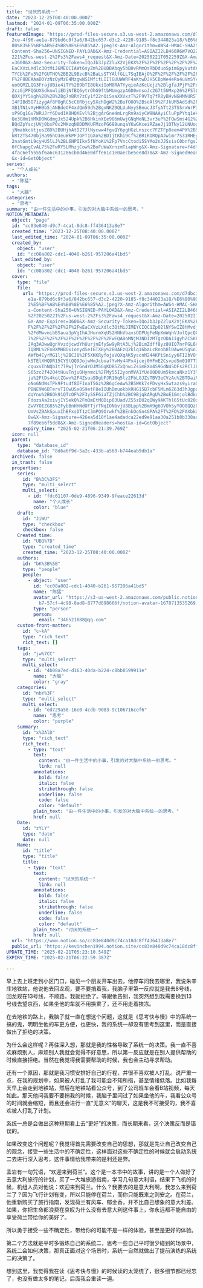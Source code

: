 ```yaml
---
title: "讨厌的系统一"
date: "2023-12-25T08:40:00.000Z"
lastmod: "2024-01-09T06:35:00.000Z"
draft: false
featuredImage: "https://prod-files-secure.s3.us-west-2.amazonaws.com/d7dbc101-8\
  2ce-4f96-ae1a-879bd6c9f3a6/842bc657-d3c2-4220-9185-f8c344023a18/%E6%80%9D%E8%\
  80%83%E5%BF%AB%E4%B8%8E%E6%85%A2.jpeg?X-Amz-Algorithm=AWS4-HMAC-SHA256&X-Amz-\
  Content-Sha256=UNSIGNED-PAYLOAD&X-Amz-Credential=ASIAZI2LB466R6W7VO2Z%2F20250\
  221%2Fus-west-2%2Fs3%2Faws4_request&X-Amz-Date=20250221T052259Z&X-Amz-Expires\
  =3600&X-Amz-Security-Token=IQoJb3JpZ2luX2VjEKX%2F%2F%2F%2F%2F%2F%2F%2F%2F%2Fw\
  EaCXVzLXdlc3QtMiJGMEQCIAWt6syZm%2BUBBAbqy5bB0vRMmQsRbDduoSpimGpyVutdAiAbqT6Wx\
  TYCb%2Fv3%2FGUTHO%2BB2L9BzcB%2BaLsSTYAlfGLL7SqIBAjO%2F%2F%2F%2F%2F%2F%2F%2F%2\
  F%2F8BEAAaDDYzNzQyMzE4MzgwNSIMfitLIIlGUUWWRF4aKtwDJH5CBpWe4eRu4uVmSYvPfJwu8Ra\
  uo0QMZLQG3FrajUBie4iTY%2B9bTI8UkxiIoM8RATYyqieAzKcUejz%2BlgfaJPjP%2FeTTlt%2Bp\
  2czGjPFQGUXSdknwliEDjNfBQ6ytrOhG9ftbMUmgzpA6D0wnsoJc2G7t5UMxp26%2FSlLjdE0aO7n\
  QDXjYY5Vgh%2B%2B%2Bg7nBRY7zCy1f22nQiSsaXXVxzT%2F9VTq7fR8yBHvNGHMNUR5TGjPGr7QF\
  I4FIBd5O7izygAf8POgRC5cC6Rbjcy5XchDgW2%2BufOOO%2BseAl9%2FJkUM5AdSd%2F8WYqpLdb\
  XB1TN1vXyHH9b5jANBdeOF4xdQm59d%2BgxNKZ9QLUuNyySBeucJ3fyATt23TSSrxWrP384tL4kTl\
  xP9Og1Gv7WRUJrf6Dud1K8HQKEvl%2BjgArGne4mLrgRn9aiyCW9NAAyiCluPpPYtq1eVuCokAh1Z\
  Qe3GHm1YMkD0WGdmgJx524Upk%2B6HkinXEe986mUwjGNqMeNL3vr3uP%2FQwSms4G2%2BzZk11%2\
  BQdZpYscjUVj0bxP0c2MKzqN8DDMKUFMzoPG688unqaYKwGKceiRZaeJj1OTNy12UNUogCubnxFT9\
  jNmabkcVtjusZ8D%2BUHjhAtD27JlNycww4fgvQY6pgHGzLnszcc7FZTFp8eem4PX%2BSPeqX8x46\
  kRtZTS470bjRa95hO3euWkPFJOFT1GXo%2BDIjtKhi9Cf%2BR1KORQpAJwimr7S31RHEyChz1VsYD\
  2natGmtL9cyHU5lLJ%2BL6NPIIkv5fNYoKi%2Fp7VncCtodi5SYMo2nJJSsisC0bnfgs2Rqjmxxmh\
  0fCNapgCvAL75%2FwRY5LMhzjCow%2BoFuWaXrnzmTiapWng&X-Amz-Signature=f4dfd3df15df\
  4fac6ef5555f6a6c631286cb8d46e0dffe61c1e0aecbe5ee8d78&X-Amz-SignedHeaders=host\
  &x-id=GetObject"
series:
  - "个人成长"
authors:
  - "陈猛"
tags:
  - "大脑"
categories:
  - "思考"
summary: "由一件生活中的小事，引发的对大脑中系统一的思考。"
NOTION_METADATA:
  object: "page"
  id: "cc83e840-d9c7-4ca1-8dc8-ff436413a8e7"
  created_time: "2023-12-25T08:40:00.000Z"
  last_edited_time: "2024-01-09T06:35:00.000Z"
  created_by:
    object: "user"
    id: "cc08a802-cdc1-4040-b261-957206a41bd5"
  last_edited_by:
    object: "user"
    id: "cc08a802-cdc1-4040-b261-957206a41bd5"
  cover:
    type: "file"
    file:
      url: "https://prod-files-secure.s3.us-west-2.amazonaws.com/d7dbc101-82ce-4f96-a\
        e1a-879bd6c9f3a6/842bc657-d3c2-4220-9185-f8c344023a18/%E6%80%9D%E8%80%8\
        3%E5%BF%AB%E4%B8%8E%E6%85%A2.jpeg?X-Amz-Algorithm=AWS4-HMAC-SHA256&X-Am\
        z-Content-Sha256=UNSIGNED-PAYLOAD&X-Amz-Credential=ASIAZI2LB466W3KZEAOO\
        %2F20250221%2Fus-west-2%2Fs3%2Faws4_request&X-Amz-Date=20250221T052139Z\
        &X-Amz-Expires=3600&X-Amz-Security-Token=IQoJb3JpZ2luX2VjEKX%2F%2F%2F%2\
        F%2F%2F%2F%2F%2F%2FwEaCXVzLXdlc3QtMiJIMEYCIQC1Zp02lNYSwIZ8hMvdj50mxMDjl\
        %2FdMwvmibBSaua3pVgIhAJHurmXqU52HNhVbaxsODPUgFeNpXmWqhVJolQpcQXanKogECM\
        7%2F%2F%2F%2F%2F%2F%2F%2F%2F%2FwEQABoMNjM3NDIzMTgzODA1IgyhZCSKFVjHzpKE3\
        JAq3AOwwQgnVvzdjcwdYhUurjnEfySw9yRtA3Lj%2BimZdff8yz8UIQ7nrPGL6XiGiMc6Yl\
        IQBML%2FnBXMHBOxionydSeIGTXBy%2B0AEzQ2klq16baLcRnob8l0AweU5gSn7rnWtfreq\
        AWfb4CyrMG1lj%2BCJ8%2F5XKKRyfojaVQXqAK5yscnM244KPiSniyy6FI2bVOf7iPip165\
        kSTElXHQDR15CYStQQ9JojwWmJcboafYvHy44Px4jcej0HFmE2CsvpdSm0107T3Psj7%2Bw\
        cquxvIhNQbIt7lRwjTrGn4YDJM5GgKDB5ZxQnwiZsimEXV459GdN4SDFs2RClJbE%2FNZJf\
        S65zc2f42O4tHuvTnjuOHynmcL%2FMy55I2yonMVA1YUe80D0Um5kmcaNkz1Y3ltfGyjroY\
        ja%2FtDs4kqtZGwv%2F4ZsuaSDgbFJR16q5lz2FbLGJZsTBV3eCVzAu%2BTDaiR1r8Cix7d\
        oNo6NdWsTPk9Ftu4f8IFInaT5Gz%2B6gCeAw%2B5WKk7sPDvyHx5wtazs9yiraQYfNLd5ac\
        PBNE9W6BTervTIOwUSx0S9etF8eIIUhDmuokbkRHG15B7cbF5MLm6Z63d3hJgpxzXx4Dngg\
        dqYnu%2B6Ok91QTcOF%2F3ySSF6iaTZjChh%2BC9BjqkARgU%2BoE1GmjolBdkv1vaQCz%2\
        FdozsAa2xivjIY5ekQ%2FmQmEtMQDip03UadVZ55zDU2qIWy9AKThl65tUc020ob%2B4jeV\
        ZwVYOIZG85%2FybBnHHNdOFTjrTNqIONbvjU8BLpp%2BmX9g6OVOhSyYOO8QQz0Wllvi2mA\
        UmVsZ9AkSpuxIhBFxsDT1zC3mPQ9Orwkf%2BEnkOoSn4GPA%2FT%2FO%2FAXbkUZCDh%2B0\
        8w&X-Amz-Signature=426ea5d10f1ae4adadca22ed9e91aa30a251b8b338aa989acb6b\
        7f89eb6f5dd8&X-Amz-SignedHeaders=host&x-id=GetObject"
      expiry_time: "2025-02-21T06:21:39.769Z"
  icon: null
  parent:
    type: "database_id"
    database_id: "8d6a6f9d-5a2c-433b-a560-b744eab9db1a"
  archived: false
  in_trash: false
  properties:
    series:
      id: "B%3C%3FS"
      type: "multi_select"
      multi_select:
        - id: "fdc61107-0de9-4896-9349-9feace22613d"
          name: "个人成长"
          color: "blue"
    draft:
      id: "JiWU"
      type: "checkbox"
      checkbox: false
    Created time:
      id: "UBQ%7B"
      type: "created_time"
      created_time: "2023-12-25T08:40:00.000Z"
    authors:
      id: "bK%3B%5B"
      type: "people"
      people:
        - object: "user"
          id: "cc08a802-cdc1-4040-b261-957206a41bd5"
          name: "陈猛"
          avatar_url: "https://s3-us-west-2.amazonaws.com/public.notion-static.com/775523\
            b7-57cf-4c98-8ad8-8777d898666f/notion-avatar-1678713535269.png"
          type: "person"
          person:
            email: "346521888@qq.com"
    custom-front-matter:
      id: "c~kA"
      type: "rich_text"
      rich_text: []
    tags:
      id: "jw%7CC"
      type: "multi_select"
      multi_select:
        - id: "4b08a7ed-d163-40da-b224-c8bb8599911e"
          name: "大脑"
          color: "gray"
    categories:
      id: "nbY%3F"
      type: "multi_select"
      multi_select:
        - id: "ed729a50-16e0-4cdb-9083-9c106716cef6"
          name: "思考"
          color: "purple"
    summary:
      id: "x%3AlD"
      type: "rich_text"
      rich_text:
        - type: "text"
          text:
            content: "由一件生活中的小事，引发的对大脑中系统一的思考。"
            link: null
          annotations:
            bold: false
            italic: false
            strikethrough: false
            underline: false
            code: false
            color: "default"
          plain_text: "由一件生活中的小事，引发的对大脑中系统一的思考。"
          href: null
    Date:
      id: "zYLY"
      type: "date"
      date: null
    Name:
      id: "title"
      type: "title"
      title:
        - type: "text"
          text:
            content: "讨厌的系统一"
            link: null
          annotations:
            bold: false
            italic: false
            strikethrough: false
            underline: false
            code: false
            color: "default"
          plain_text: "讨厌的系统一"
          href: null
  url: "https://www.notion.so/cc83e840d9c74ca18dc8ff436413a8e7"
  public_url: "https://kevinchen1994.notion.site/cc83e840d9c74ca18dc8ff436413a8e7"
UPDATE_TIME: "2025-02-21T05:23:10.549Z"
EXPIRY_TIME: "2025-02-21T06:22:59.387Z"

---
```

<link rel="stylesheet" href="https://cdn.jsdelivr.net/npm/katex@0.16.2/dist/katex.min.css" integrity="sha384-bYdxxUwYipFNohQlHt0bjN/LCpueqWz13HufFEV1SUatKs1cm4L6fFgCi1jT643X" crossorigin="anonymous">


早上去上班走到小区门口，碰见一个朋友开车出去，他停车问我去哪里，我说朱辛庄地铁站，他说他去回龙观，要不要捎着我，我脑子里第一反应就是我去8号线，回龙观在13号线，不顺路，我就拒绝了。等跟他告别，我突然想到我需要换到13号线去望京西，如果坐他的车就不用换乘了，还不用走着挨冻。


在去地铁的路上，我脑子就一直在想这个问题，这就是《思考快与慢》中的系统一搞的鬼，明明坐他的车更方便，也更快，我的系统一却没有思考到这里，而是直接做出了拒绝的决策。


为什么会这样呢？再往深入想，那就是我的性格导致了系统一的决策。我一直不喜欢麻烦别人，麻烦别人我就会觉得不好意思，所以第一反应就是在别人提供帮助的时候直接拒绝。当然在我觉得我需要帮助的时候，我也会主动寻求帮助。


还有一个原因，那就是我习惯安排好自己的行程，并很不喜欢被人打乱。说严重一点，在我的规划中，如果被人打乱了我可能会不知所措，甚至情绪低落。比如我每天早上会走到地铁站，然后在地铁站看公众号，到了公司班车会看B站视频，每天如此。那天他问我要不要捎我的时候，我脑子里闪过了如果坐他的车，我看公众号的时间就会缩短，而且还会进行一直“无意义”的聊天，这是我不可接受的，我不喜欢被人打乱了计划。


系统一总是会做出这种短期看上去“更好”的决策，而长期来看，这个决策反而是错误的。


如果改变这个问题呢？我觉得首先需要改变自己的思想，那就是先让自己改变自己的观念，接受一些生活中的不确定性，这样面对这些不确定性的时候就会启动系统二去进行深入思考，这件事情给我带来的是利还是弊。


孟岩有一句咒语，“欢迎来到荷兰”。这个是一本书中的故事，讲的是一个人做好了去意大利旅行的计划，买了一大堆旅游指南，学习几句意大利语，结果下飞机的时候，机组人员对他说：欢迎来到荷兰。什么？我要去的是意大利啊，我怎么来到荷兰了？因为飞行计划有变，所以只能停在荷兰，而你只能既来之则安之。在荷兰，他重新购买了旅行指南，发现荷兰有风车、郁金香，并不比自己想象的意大利差。如果，你把生命都浪费在哀叹为什么没有去意大利这件事上，你永远都不能自由的享受荷兰带给你的美好了。


所以勇于接受一些不确定性，带给你的可能不是一样的体验，甚至是更好的体验。


第二个方法就是平时多锻炼自己的系统二，思考一些自己平时很少碰到的场景中，系统二会如何决策，那真正面对这个场景时，系统一自然就做出了提前演练的系统二的决策了。


想到这里，我觉得我在读《思考快与慢》的时候读的太笼统了，很多细节都已经忘了，也没有做太多的笔记，后面我会重读一遍。

